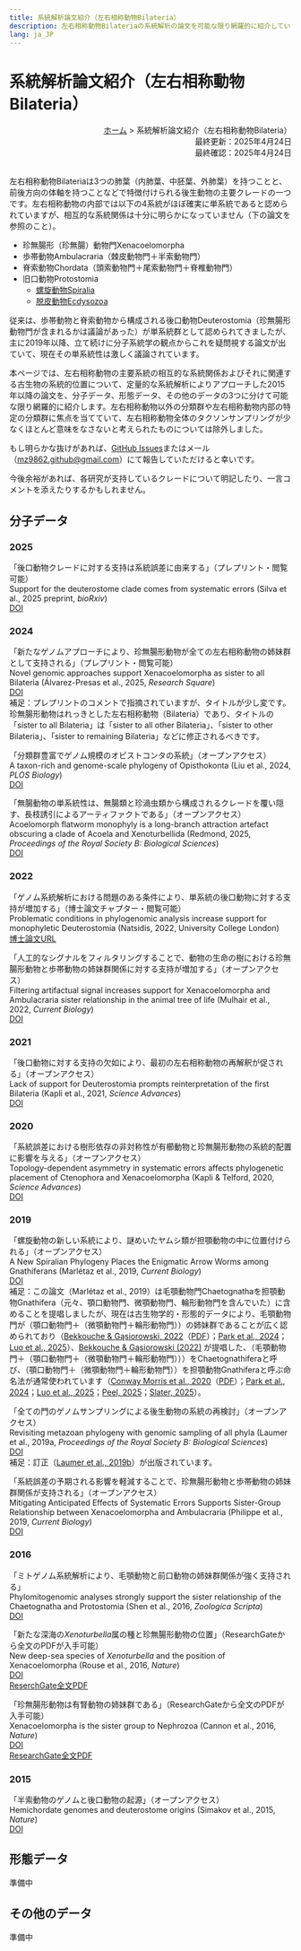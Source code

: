 ```yaml
---
title: 系統解析論文紹介（左右相称動物Bilateria）
description: 左右相称動物Bilateriaの系統解析の論文を可能な限り網羅的に紹介しています
lang: ja_JP
---
```


# 系統解析論文紹介（左右相称動物Bilateria）
<div style="text-align: right;">
  <span><a href="../">ホーム</a> &gt; 系統解析論文紹介（左右相称動物Bilateria）</span>
</div>
<div style="text-align: right;">最終更新：2025年4月24日</div>
<div style="text-align: right;">最終確認：2025年4月24日</div><br>

左右相称動物Bilateriaは3つの肺葉（内肺葉、中胚葉、外肺葉）を持つことと、前後方向の体軸を持つことなどで特徴付けられる後生動物の主要クレードの一つです。左右相称動物の内部では以下の4系統がほぼ確実に単系統であると認められていますが、相互的な系統関係は十分に明らかになっていません（下の論文を参照のこと）。

- 珍無腸形（珍無腸）動物門Xenacoelomorpha
- 歩帯動物Ambulacraria（棘皮動物門＋半索動物門）
- 脊索動物Chordata（頭索動物門＋尾索動物門＋脊椎動物門）
- 旧口動物Protostomia
  - [螺旋動物Spiralia](spiralia.md)
  - [脱皮動物Ecdysozoa](ecdysozoa.md)

従来は、歩帯動物と脊索動物から構成される後口動物Deuterostomia（珍無腸形動物門が含まれるかは議論があった）が単系統群として認められてきましたが、主に2019年以降、立て続けに分子系統学の観点からこれを疑問視する論文が出ていて、現在その単系統性は激しく議論されています。

本ページでは、左右相称動物の主要系統の相互的な系統関係およびそれに関連する古生物の系統的位置について、定量的な系統解析によりアプローチした2015年以降の論文を、分子データ、形態データ、その他のデータの3つに分けて可能な限り網羅的に紹介します。左右相称動物以外の分類群や左右相称動物内部の特定の分類群に焦点を当てていて、左右相称動物全体のタクソンサンプリングが少なくほとんど意味をなさないと考えられたものについては除外しました。

もし明らかな抜けがあれば、[GitHub Issues](https://github.com/MZ9862/metazoo-jp/issues)またはメール（<mz9862.github@gmail.com>）にて報告していただけると幸いです。

今後余裕があれば、各研究が支持しているクレードについて明記したり、一言コメントを添えたりするかもしれません。

## 分子データ
### 2025
「後口動物クレードに対する支持は系統誤差に由来する」（プレプリント・閲覧可能）  
Support for the deuterostome clade comes from systematic errors (Silva et al., 2025 preprint, *bioRxiv*)  
[DOI](https://doi.org/10.1101/2025.01.13.632777)

### 2024
「新たなゲノムアプローチにより、珍無腸形動物が全ての左右相称動物の姉妹群として支持される」（プレプリント・閲覧可能）  
Novel genomic approaches support Xenacoelomorpha as sister to all Bilateria (Álvarez-Presas et al., 2025, *Research Square*)  
[DOI](https://doi.org/10.21203/rs.3.rs-5529390/v1)  
補足：プレプリントのコメントで指摘されていますが、タイトルが少し変です。珍無腸形動物はれっきとした左右相称動物（Bilateria）であり、タイトルの「sister to all Bilateria」は「sister to all other Bilateria」、「sister to other Bilateria」、「sister to remaining Bilateria」などに修正されるべきです。

「分類群豊富でゲノム規模のオピストコンタの系統」（オープンアクセス）  
A taxon-rich and genome-scale phylogeny of Opisthokonta (Liu et al., 2024, *PLOS Biology*)  
[DOI](https://doi.org/10.1371/journal.pbio.3002794)

「無腸動物の単系統性は、無腸類と珍渦虫類から構成されるクレードを覆い隠す、長枝誘引によるアーティファクトである」（オープンアクセス）  
Acoelomorph flatworm monophyly is a long-branch attraction artefact obscuring a clade of Acoela and Xenoturbellida (Redmond, 2025, *Proceedings of the Royal Society B: Biological Sciences*)  
[DOI](https://doi.org/10.1098/rspb.2024.0329)

### 2022
「ゲノム系統解析における問題のある条件により、単系統の後口動物に対する支持が増加する」（博士論文チャプター・閲覧可能）  
Problematic conditions in phylogenomic analysis increase support for monophyletic Deuterostomia (Natsidis, 2022, University College London)  
[博士論文URL](https://discovery.ucl.ac.uk/id/eprint/10148450/)

「人工的なシグナルをフィルタリングすることで、動物の生命の樹における珍無腸形動物と歩帯動物の姉妹群関係に対する支持が増加する」（オープンアクセス）  
Filtering artifactual signal increases support for Xenacoelomorpha and Ambulacraria sister relationship in the animal tree of life (Mulhair et al., 2022, *Current Biology*)  
[DOI](https://doi.org/10.1016/j.cub.2022.10.036)

### 2021
「後口動物に対する支持の欠如により、最初の左右相称動物の再解釈が促される」（オープンアクセス）  
Lack of support for Deuterostomia prompts reinterpretation of the first Bilateria (Kapli et al., 2021, *Science Advances*)  
[DOI](https://doi.org/10.1126/sciadv.abe2741)

### 2020
「系統誤差における樹形依存の非対称性が有櫛動物と珍無腸形動物の系統的配置に影響を与える」（オープンアクセス）  
Topology-dependent asymmetry in systematic errors affects phylogenetic placement of Ctenophora and Xenacoelomorpha (Kapli & Telford, 2020, *Science Advances*)  
[DOI](https://doi.org/10.1126/sciadv.abc5162)

### 2019
「螺旋動物の新しい系統により、謎めいたヤムシ類が担顎動物の中に位置付けられる」（オープンアクセス）  
A New Spiralian Phylogeny Places the Enigmatic Arrow Worms among Gnathiferans (Marlétaz et al., 2019, *Current Biology*)  
[DOI](https://doi.org/10.1016/j.cub.2018.11.042)  
補足：この論文（Marlétaz et al., 2019）は毛顎動物門Chaetognathaを担顎動物Gnathifera（元々、顎口動物門、微顎動物門、輪形動物門を含んでいた）に含めることを提唱しましたが、現在は古生物学的・形態的データにより、毛顎動物門が（顎口動物門＋（微顎動物門＋輪形動物門））の姉妹群であることが広く認められており（[Bekkouche & Gąsiorowski, 2022](https://doi.org/10.1080/14772019.2022.2109217)（[PDF](https://hal.science/hal-03828531/)）；[Park et al., 2024](https://doi.org/10.1126/sciadv.adi6678)；[Luo et al., 2025](https://doi.org/10.1038/s41586-025-08830-5)）、[Bekkouche & Gąsiorowski (2022)](https://doi.org/10.1080/14772019.2022.2109217) が提唱した、（毛顎動物門＋（顎口動物門＋（微顎動物門＋輪形動物門）））をChaetognathiferaと呼び、（顎口動物門＋（微顎動物門＋輪形動物門））を担顎動物Gnathiferaと呼ぶ命名法が通常使われています（[Conway Morris et al., 2020](https://doi.org/10.1017/jpa.2020.4)（[PDF](https://www.researchgate.net/publication/337797542_A_possible_Cambrian_stem-group_gnathiferan-chaetognath_from_the_Weeks_Formation_Miaolingian_of_Utah)）；[Park et al., 2024](https://doi.org/10.1126/sciadv.adi6678)；[Luo et al., 2025](https://doi.org/10.1038/s41586-025-08830-5)；[Peel, 2025](https://doi.org/10.1080/03115518.2025.2455702)；[Slater, 2025](https://doi.org/10.1098/rspb.2024.2386)）。

「全ての門のゲノムサンプリングによる後生動物の系統の再検討」（オープンアクセス）  
Revisiting metazoan phylogeny with genomic sampling of all phyla (Laumer et al., 2019a, *Proceedings of the Royal Society B: Biological Sciences*)  
[DOI](https://doi.org/10.1098/rspb.2019.0831)  
補足：訂正（[Laumer et al., 2019b](https://doi.org/10.1098/rspb.2019.1941)）が出版されています。

「系統誤差の予期される影響を軽減することで、珍無腸形動物と歩帯動物の姉妹群関係が支持される」（オープンアクセス）  
Mitigating Anticipated Effects of Systematic Errors Supports Sister-Group Relationship between Xenacoelomorpha and Ambulacraria (Philippe et al., 2019, *Current Biology*)  
[DOI](https://doi.org/10.1016/j.cub.2019.04.009)

### 2016
「ミトゲノム系統解析により、毛顎動物と前口動物の姉妹群関係が強く支持される」  
Phylomitogenomic analyses strongly support the sister relationship of the Chaetognatha and Protostomia (Shen et al., 2016, *Zoologica Scripta*)  
[DOI](https://doi.org/10.1111/zsc.12140)

「新たな深海の*Xenoturbella*属の種と珍無腸形動物の位置」（ResearchGateから全文のPDFが入手可能）  
New deep-sea species of *Xenoturbella* and the position of Xenacoelomorpha (Rouse et al., 2016, *Nature*)  
[DOI](https://doi.org/10.1038/nature16545)  
[ReserchGate全文PDF](https://www.researchgate.net/publication/292943400_New_deep-sea_species_of_Xenoturbella_and_the_position_of_Xenacoelomorpha)

「珍無腸形動物は有腎動物の姉妹群である」（ResearchGateから全文のPDFが入手可能）  
Xenacoelomorpha is the sister group to Nephrozoa (Cannon et al., 2016, *Nature*)  
[DOI](https://doi.org/10.1038/nature16520)  
[ResearchGate全文PDF](https://www.researchgate.net/publication/292944562_Xenacoelomorpha_is_the_sister_group_to_Nephrozoa)

### 2015
「半索動物のゲノムと後口動物の起源」（オープンアクセス）  
Hemichordate genomes and deuterostome origins (Simakov et al., 2015, *Nature*)  
[DOI](https://doi.org/10.1038/nature16150)

## 形態データ
準備中

## その他のデータ
準備中
